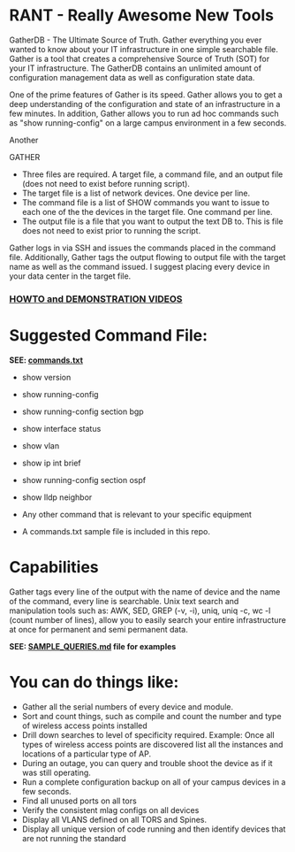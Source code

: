 # RANT - Really Awesome New Tools

GatherDB - The Ultimate Source of Truth. Gather everything you ever wanted to know about your IT infrastructure in one simple searchable file.
Gather is a tool that creates a comprehensive Source of Truth (SOT) for your IT infrastructure. The GatherDB contains an unlimited amount of configuration
management data as well as configuration state data. 

One of the prime features of Gather is its speed. Gather allows you to get a deep understanding of the configuration and state of an infrastructure in 
a few minutes. In addition, Gather allows you to run ad hoc commands such as "show running-config" on a large campus environment in a few seconds.

Another 

GATHER
* Three files are required. A target file, a command file, and an output file (does not need to exist before running script).
* The target file is a list of network devices. One device per line.
* The command file is a list of SHOW commands you want to issue to each one of the the devices in the target file. One command per line.
* The output file is a file that you want to output the text DB to. This is file does not need to exist prior to running the script.


Gather logs in via SSH and issues the commands placed in the command file. Additionally, Gather tags the output flowing to output file with the target name as well as the command issued. I suggest placing every device in your data center in the target file.

### [HOWTO and DEMONSTRATION VIDEOS](https://github.com/rantlabs/RANT/blob/main/DEMO_VIDEOS.md)

# Suggested Command File:
**SEE: [commands.txt](https://github.com/rantlabs/RANT/blob/main/commands.txt)**
* show version
* show running-config
* show running-config section bgp
* show interface status
* show vlan
* show ip int brief
* show running-config section ospf
* show lldp neighbor
* Any other command that is relevant to your specific equipment

* A commands.txt sample file is included in this repo.

# Capabilities

Gather tags every line of the output with the name of device and the name of the command, every line is searchable. Unix text search and 
manipulation tools such as: AWK, SED, GREP (-v, -i), uniq, uniq -c, wc -l (count number of lines), allow you to easily search your entire infrastructure
at once for permanent and semi permanent data. 

**SEE: [SAMPLE_QUERIES.md](https://github.com/rantlabs/RANT/blob/main/SAMPLE_QUERIES.md) file for examples**

# You can do things like:
* Gather all the serial numbers of every device and module.
* Sort and count things, such as compile and count the number and type of wireless access points installed
* Drill down searches to level of specificity required. Example: Once all types of wireless access points are discovered list all the instances and locations of a particular type of AP.
* During an outage, you can query and trouble shoot the device as if it was still operating.
* Run a complete configuration backup on all of your campus devices in a few seconds.
* Find all unused ports on all tors
* Verify the consistent mlag configs on all devices
* Display all VLANS defined on all TORS and Spines.
* Display all unique version of code running and then identify devices that are not running the standard
